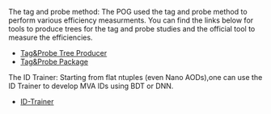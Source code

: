 The tag and probe method: The POG used the tag and probe method to perform various efficiency measurments. You can find the links below for tools to produce trees for the tag and probe studies and the official tool to measure the efficiencies.

- [Tag&Probe Tree Producer](https://github.com/cms-egamma/EgammaAnalysis-TnPTreeProducer)
- [Tag&Probe Package](https://github.com/cms-egamma/egm_tnp_analysis)

The ID Trainer: Starting from flat ntuples (even Nano AODs),one can use the ID Trainer to develop MVA IDs using BDT or DNN.

- [ID-Trainer](https://a-kapoor.github.io/ID-Trainer/)